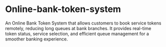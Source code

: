 # Online-bank-token-system
An Online Bank Token System that allows customers to book service tokens remotely, reducing long queues at bank branches. It provides real-time token status, service selection, and efficient queue management for a smoother banking experience.
